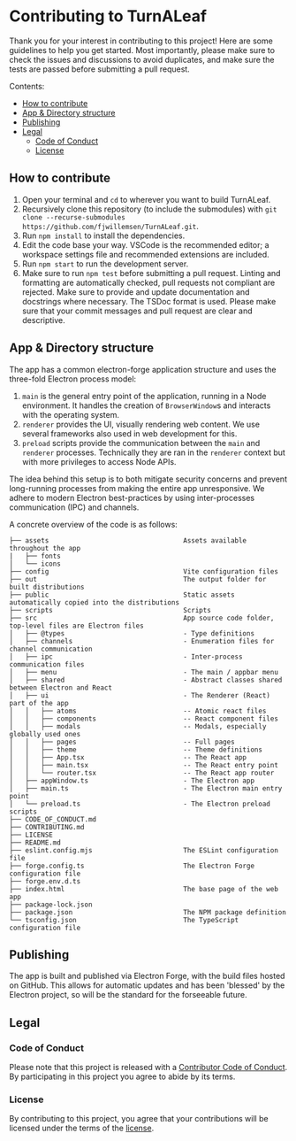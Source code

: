 # Contributing to TurnALeaf

Thank you for your interest in contributing to this project! Here are some guidelines to help you get started.
Most importantly, please make sure to check the issues and discussions to avoid duplicates, and make sure the tests are passed before submitting a pull request.

Contents:

- [How to contribute](#how-to-contribute)
- [App \& Directory structure](#app--directory-structure)
- [Publishing](#publishing)
- [Legal](#legal)
  - [Code of Conduct](#code-of-conduct)
  - [License](#license)

## How to contribute

1. Open your terminal and `cd` to wherever you want to build TurnALeaf.
2. Recursively clone this repository (to include the submodules) with `git clone --recurse-submodules https://github.com/fjwillemsen/TurnALeaf.git`.
3. Run `npm install` to install the dependencies.
4. Edit the code base your way. VSCode is the recommended editor; a workspace settings file and recommended extensions are included.
5. Run `npm start` to run the development server.
6. Make sure to run `npm test` before submitting a pull request. Linting and formatting are automatically checked, pull requests not compliant are rejected. Make sure to provide and update documentation and docstrings where necessary. The TSDoc format is used. Please make sure that your commit messages and pull request are clear and descriptive.

## App & Directory structure

The app has a common electron-forge application structure and uses the three-fold Electron process model:

1. `main` is the general entry point of the application, running in a Node environment. It handles the creation of `BrowserWindow`s and interacts with the operating system.
2. `renderer` provides the UI, visually rendering web content. We use several frameworks also used in web development for this.
3. `preload` scripts provide the communication between the `main` and `renderer` processes. Technically they are ran in the `renderer` context but with more privileges to access Node APIs.

The idea behind this setup is to both mitigate security concerns and prevent long-running processes from making the entire app unresponsive.
We adhere to modern Electron best-practices by using inter-processes communication (IPC) and channels.

A concrete overview of the code is as follows:

```tree
├── assets                                  Assets available throughout the app
|   ├── fonts
│   └── icons
├── config                                  Vite configuration files
├── out                                     The output folder for built distributions
├── public                                  Static assets automatically copied into the distributions
├── scripts                                 Scripts
├── src                                     App source code folder, top-level files are Electron files
│   ├── @types                              - Type definitions
│   ├── channels                            - Enumeration files for channel communication
│   ├── ipc                                 - Inter-process communication files
│   ├── menu                                - The main / appbar menu
│   ├── shared                              - Abstract classes shared between Electron and React
│   ├── ui                                  - The Renderer (React) part of the app
│   │   ├── atoms                           -- Atomic react files
│   │   ├── components                      -- React component files
│   │   ├── modals                          -- Modals, especially globally used ones
│   │   ├── pages                           -- Full pages
│   │   ├── theme                           -- Theme definitions
│   │   ├── App.tsx                         -- The React app
│   │   ├── main.tsx                        -- The React entry point
│   │   └── router.tsx                      -- The React app router
│   ├── appWindow.ts                        - The Electron app
│   ├── main.ts                             - The Electron main entry point
│   └── preload.ts                          - The Electron preload scripts
├── CODE_OF_CONDUCT.md
├── CONTRIBUTING.md
├── LICENSE
├── README.md
├── eslint.config.mjs                       The ESLint configuration file
├── forge.config.ts                         The Electron Forge configuration file
├── forge.env.d.ts
├── index.html                              The base page of the web app
├── package-lock.json
├── package.json                            The NPM package definition
└── tsconfig.json                           The TypeScript configuration file
```

## Publishing

The app is built and published via Electron Forge, with the build files hosted on GitHub.
This allows for automatic updates and has been 'blessed' by the Electron project, so will be the standard for the forseeable future.

## Legal

### Code of Conduct

Please note that this project is released with a [Contributor Code of Conduct](./CODE_OF_CONDUCT.md). By participating in this project you agree to abide by its terms.

### License

By contributing to this project, you agree that your contributions will be licensed under the terms of the [license](./LICENSE).
